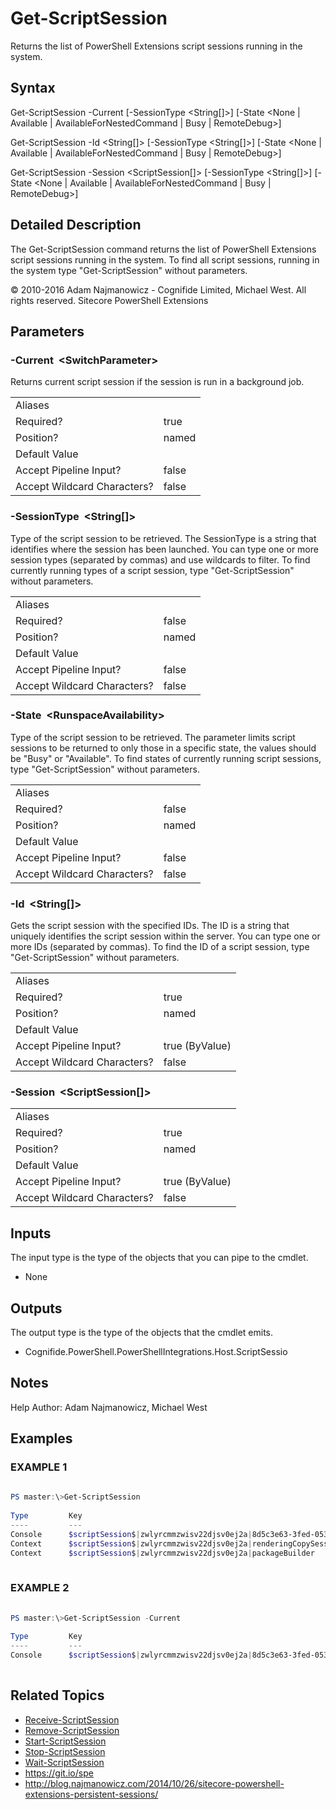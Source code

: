 # Get-ScriptSession 
 
Returns the list of PowerShell Extensions script sessions running in the system. 
 
## Syntax 
 
Get-ScriptSession -Current [-SessionType &lt;String[]&gt;] [-State &lt;None | Available | AvailableForNestedCommand | Busy | RemoteDebug&gt;] 
 
Get-ScriptSession -Id &lt;String[]&gt; [-SessionType &lt;String[]&gt;] [-State &lt;None | Available | AvailableForNestedCommand | Busy | RemoteDebug&gt;] 
 
Get-ScriptSession -Session &lt;ScriptSession[]&gt; [-SessionType &lt;String[]&gt;] [-State &lt;None | Available | AvailableForNestedCommand | Busy | RemoteDebug&gt;] 
 
 
## Detailed Description 
 
The Get-ScriptSession command returns the list of PowerShell Extensions script sessions running in the system.
To find all script sessions, running in the system type "Get-ScriptSession" without parameters. 
 
© 2010-2016 Adam Najmanowicz - Cognifide Limited, Michael West. All rights reserved. Sitecore PowerShell Extensions 
 
## Parameters 
 
### -Current&nbsp; &lt;SwitchParameter&gt; 
 
Returns current script session if the session is run in a background job. 
 
<table>
    <thead></thead>
    <tbody>
        <tr>
            <td>Aliases</td>
            <td></td>
        </tr>
        <tr>
            <td>Required?</td>
            <td>true</td>
        </tr>
        <tr>
            <td>Position?</td>
            <td>named</td>
        </tr>
        <tr>
            <td>Default Value</td>
            <td></td>
        </tr>
        <tr>
            <td>Accept Pipeline Input?</td>
            <td>false</td>
        </tr>
        <tr>
            <td>Accept Wildcard Characters?</td>
            <td>false</td>
        </tr>
    </tbody>
</table> 
 
### -SessionType&nbsp; &lt;String[]&gt; 
 
Type of the script session to be retrieved.
       The SessionType is a string that identifies where the session has been launched. You can type one or more session types (separated by commas) and use wildcards to filter. To find currently running types of a script session, type "Get-ScriptSession" without parameters. 
 
<table>
    <thead></thead>
    <tbody>
        <tr>
            <td>Aliases</td>
            <td></td>
        </tr>
        <tr>
            <td>Required?</td>
            <td>false</td>
        </tr>
        <tr>
            <td>Position?</td>
            <td>named</td>
        </tr>
        <tr>
            <td>Default Value</td>
            <td></td>
        </tr>
        <tr>
            <td>Accept Pipeline Input?</td>
            <td>false</td>
        </tr>
        <tr>
            <td>Accept Wildcard Characters?</td>
            <td>false</td>
        </tr>
    </tbody>
</table> 
 
### -State&nbsp; &lt;RunspaceAvailability&gt; 
 
Type of the script session to be retrieved.
       The parameter limits script sessions to be returned to only those in a specific state, the values should be "Busy" or "Available".  To find states of currently running script sessions, type "Get-ScriptSession" without parameters. 
 
<table>
    <thead></thead>
    <tbody>
        <tr>
            <td>Aliases</td>
            <td></td>
        </tr>
        <tr>
            <td>Required?</td>
            <td>false</td>
        </tr>
        <tr>
            <td>Position?</td>
            <td>named</td>
        </tr>
        <tr>
            <td>Default Value</td>
            <td></td>
        </tr>
        <tr>
            <td>Accept Pipeline Input?</td>
            <td>false</td>
        </tr>
        <tr>
            <td>Accept Wildcard Characters?</td>
            <td>false</td>
        </tr>
    </tbody>
</table> 
 
### -Id&nbsp; &lt;String[]&gt; 
 
Gets the script session with the specified IDs.
The ID is a string that uniquely identifies the script session within the server. You can type one or more IDs (separated by commas). To find the ID of a script session, type "Get-ScriptSession" without parameters. 
 
<table>
    <thead></thead>
    <tbody>
        <tr>
            <td>Aliases</td>
            <td></td>
        </tr>
        <tr>
            <td>Required?</td>
            <td>true</td>
        </tr>
        <tr>
            <td>Position?</td>
            <td>named</td>
        </tr>
        <tr>
            <td>Default Value</td>
            <td></td>
        </tr>
        <tr>
            <td>Accept Pipeline Input?</td>
            <td>true (ByValue)</td>
        </tr>
        <tr>
            <td>Accept Wildcard Characters?</td>
            <td>false</td>
        </tr>
    </tbody>
</table> 
 
### -Session&nbsp; &lt;ScriptSession[]&gt; 
 
 
 
<table>
    <thead></thead>
    <tbody>
        <tr>
            <td>Aliases</td>
            <td></td>
        </tr>
        <tr>
            <td>Required?</td>
            <td>true</td>
        </tr>
        <tr>
            <td>Position?</td>
            <td>named</td>
        </tr>
        <tr>
            <td>Default Value</td>
            <td></td>
        </tr>
        <tr>
            <td>Accept Pipeline Input?</td>
            <td>true (ByValue)</td>
        </tr>
        <tr>
            <td>Accept Wildcard Characters?</td>
            <td>false</td>
        </tr>
    </tbody>
</table> 
 
## Inputs 
 
The input type is the type of the objects that you can pipe to the cmdlet. 
 
* None 
 
## Outputs 
 
The output type is the type of the objects that the cmdlet emits. 
 
* Cognifide.PowerShell.PowerShellIntegrations.Host.ScriptSessio 
 
## Notes 
 
Help Author: Adam Najmanowicz, Michael West 
 
## Examples 
 
### EXAMPLE 1 
 
 
 
```powershell   
 
PS master:\>Get-ScriptSession
 
Type         Key                                                                              Location                                 Auto Disposed
----         ---                                                                              --------                                 -------------
Console      $scriptSession$|zwlyrcmmzwisv22djsv0ej2a|8d5c3e63-3fed-0532-e7c5-761760567b83                                             False
Context      $scriptSession$|zwlyrcmmzwisv22djsv0ej2a|renderingCopySession                    master:\content\Home                     False
Context      $scriptSession$|zwlyrcmmzwisv22djsv0ej2a|packageBuilder                          master:\content\Home                     False 
 
``` 
 
### EXAMPLE 2 
 
 
 
```powershell   
 
PS master:\>Get-ScriptSession -Current
 
Type         Key                                                                              Location                                 Auto Disposed
----         ---                                                                              --------                                 -------------
Console      $scriptSession$|zwlyrcmmzwisv22djsv0ej2a|8d5c3e63-3fed-0532-e7c5-761760567b83                                             False 
 
``` 
 
## Related Topics 
 
* [Receive-ScriptSession](/appendix/commands/Receive-ScriptSession.md)* [Remove-ScriptSession](/appendix/commands/Remove-ScriptSession.md)* [Start-ScriptSession](/appendix/commands/Start-ScriptSession.md)* [Stop-ScriptSession](/appendix/commands/Stop-ScriptSession.md)* [Wait-ScriptSession](/appendix/commands/Wait-ScriptSession.md)* <a href='https://git.io/spe' target='_blank'>https://git.io/spe</a><br/>* <a href='http://blog.najmanowicz.com/2014/10/26/sitecore-powershell-extensions-persistent-sessions/' target='_blank'>http://blog.najmanowicz.com/2014/10/26/sitecore-powershell-extensions-persistent-sessions/</a><br/>

